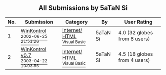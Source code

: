 ﻿<div align="center">

## All Submissions by 5aTaN Si

</div>

No.  | Submission | Category | By   | User Rating
---- | ---------- | -------- | ---- | -----------
1 | [WinKontrol<br /><sup>2002-06-25 21:51:26</sup>](https://github.com/Planet-Source-Code/5atan-si-winkontrol__1-36269) | [Internet/ HTML<br /><sup>Visual Basic</sup>](../ByCategory/internet-html__1-34.md) | 5aTaN Si | 4.0 (32 globes from 8 users)
2 | [WinKontrol v0\.7<br /><sup>2003-04-22 10:03:56</sup>](https://github.com/Planet-Source-Code/5atan-si-winkontrol-v0-7__1-44945) | [Internet/ HTML<br /><sup>Visual Basic</sup>](../ByCategory/internet-html__1-34.md) | 5aTaN Si | 4.5 (18 globes from 4 users)
